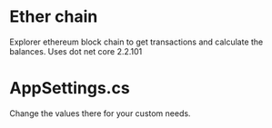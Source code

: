 # Ether chain

Explorer ethereum block chain to get transactions and calculate the balances.
Uses dot net core 2.2.101

# AppSettings.cs

Change the values there for your custom needs.
